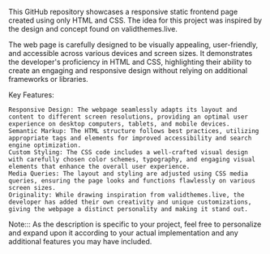 This GitHub repository showcases a responsive static frontend page created using only HTML and CSS. The idea for this project was inspired by the design and concept found on validthemes.live.

The web page is carefully designed to be visually appealing, user-friendly, and accessible across various devices and screen sizes. It demonstrates the developer's proficiency in HTML and CSS, highlighting their ability to create an engaging and responsive design without relying on additional frameworks or libraries.

Key Features:

    Responsive Design: The webpage seamlessly adapts its layout and content to different screen resolutions, providing an optimal user experience on desktop computers, tablets, and mobile devices.
    Semantic Markup: The HTML structure follows best practices, utilizing appropriate tags and elements for improved accessibility and search engine optimization.
    Custom Styling: The CSS code includes a well-crafted visual design with carefully chosen color schemes, typography, and engaging visual elements that enhance the overall user experience.
    Media Queries: The layout and styling are adjusted using CSS media queries, ensuring the page looks and functions flawlessly on various screen sizes.
    Originality: While drawing inspiration from validthemes.live, the developer has added their own creativity and unique customizations, giving the webpage a distinct personality and making it stand out.
    
Note::: As the description is specific to your project, feel free to personalize and expand upon it according to your actual implementation and any additional features you may have included.
